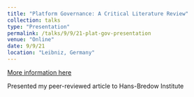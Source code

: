```yaml
---
title: "Platform Governance: A Critical Literature Review"
collection: talks
type: "Presentation"
permalink: /talks/9/9/21-plat-gov-presentation
venue: "Online"
date: 9/9/21
location: "Leibniz, Germany"
---
```


[More information here](https://leibniz-hbi.de/en/events/who-gets-to-say-who-gets-to-speak-series)

Presented my peer-reviewed article to Hans-Bredow Institute
